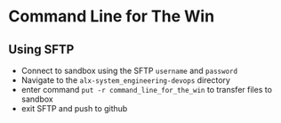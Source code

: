 # Command Line for The Win

## Using SFTP
- Connect to sandbox using the SFTP `username` and `password`
- Navigate to the `alx-system_engineering-devops` directory
- enter command `put -r command_line_for_the_win` to transfer files to sandbox
- exit SFTP and push to github